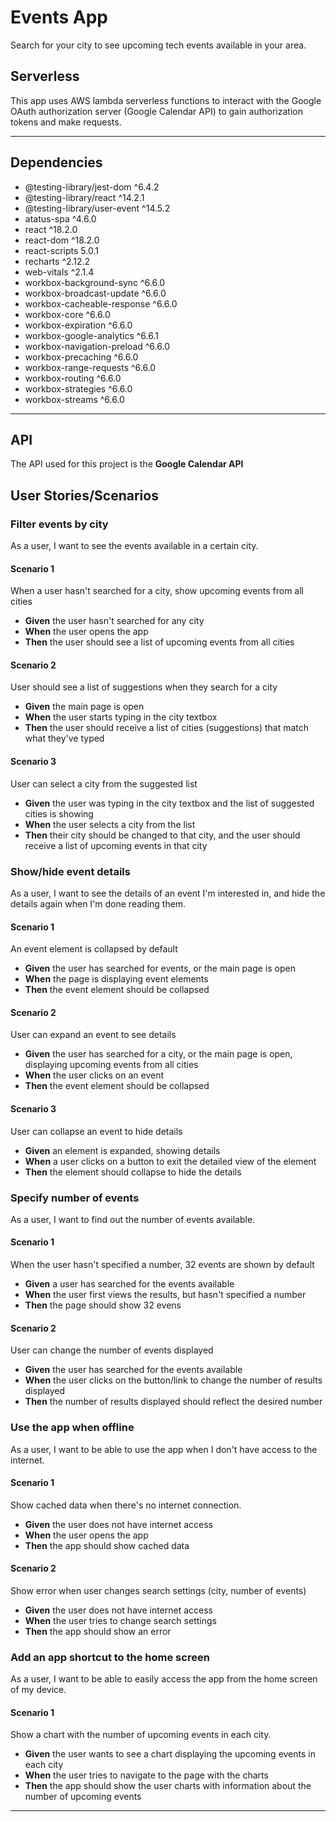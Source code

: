 # Events App

Search for your city to see upcoming tech events available in your area.

## Serverless

This app uses AWS lambda serverless functions to interact with the Google OAuth authorization server (Google Calendar API) to gain authorization tokens and make requests.

---

## Dependencies

- @testing-library/jest-dom ^6.4.2
- @testing-library/react ^14.2.1
- @testing-library/user-event ^14.5.2
- atatus-spa ^4.6.0
- react ^18.2.0
- react-dom ^18.2.0
- react-scripts 5.0.1
- recharts ^2.12.2
- web-vitals ^2.1.4
- workbox-background-sync ^6.6.0
- workbox-broadcast-update ^6.6.0
- workbox-cacheable-response ^6.6.0
- workbox-core ^6.6.0
- workbox-expiration ^6.6.0
- workbox-google-analytics ^6.6.1
- workbox-navigation-preload ^6.6.0
- workbox-precaching ^6.6.0
- workbox-range-requests ^6.6.0
- workbox-routing ^6.6.0
- workbox-strategies ^6.6.0
- workbox-streams ^6.6.0

---

## API

The API used for this project is the **Google Calendar API**

## User Stories/Scenarios

### Filter events by city

As a user, I want to see the events available in a certain city.

#### Scenario 1

When a user hasn't searched for a city, show upcoming events from all cities

- **Given** the user hasn't searched for any city
- **When** the user opens the app
- **Then** the user should see a list of upcoming events from all cities

#### Scenario 2

User should see a list of suggestions when they search for a city

- **Given** the main page is open
- **When** the user starts typing in the city textbox
- **Then** the user should receive a list of cities (suggestions) that match what they've typed

#### Scenario 3

User can select a city from the suggested list

- **Given** the user was typing in the city textbox and the list of suggested cities is showing
- **When** the user selects a city from the list
- **Then** their city should be changed to that city, and the user should receive a list of upcoming events in that city

### Show/hide event details

As a user, I want to see the details of an event I'm interested in, and hide the details again when I'm done reading them.

#### Scenario 1

An event element is collapsed by default

- **Given** the user has searched for events, or the main page is open
- **When** the page is displaying event elements
- **Then** the event element should be collapsed

#### Scenario 2

User can expand an event to see details

- **Given** the user has searched for a city, or the main page is open, displaying upcoming events from all cities
- **When** the user clicks on an event
- **Then** the event element should be collapsed

#### Scenario 3

User can collapse an event to hide details

- **Given** an element is expanded, showing details
- **When** a user clicks on a button to exit the detailed view of the element
- **Then** the element should collapse to hide the details

### Specify number of events

As a user, I want to find out the number of events available.

#### Scenario 1

When the user hasn't specified a number, 32 events are shown by default

- **Given** a user has searched for the events available
- **When** the user first views the results, but hasn't specified a number
- **Then** the page should show 32 evens

#### Scenario 2

User can change the number of events displayed

- **Given** the user has searched for the events available
- **When** the user clicks on the button/link to change the number of results displayed
- **Then** the number of results displayed should reflect the desired number

### Use the app when offline

As a user, I want to be able to use the app when I don't have access to the internet.

#### Scenario 1

Show cached data when there's no internet connection.

- **Given** the user does not have internet access
- **When** the user opens the app
- **Then** the app should show cached data

#### Scenario 2

Show error when user changes search settings (city, number of events)

- **Given** the user does not have internet access
- **When** the user tries to change search settings
- **Then** the app should show an error

### Add an app shortcut to the home screen

As a user, I want to be able to easily access the app from the home screen of my device.

#### Scenario 1

Show a chart with the number of upcoming events in each city.

- **Given** the user wants to see a chart displaying the upcoming events in each city
- **When** the user tries to navigate to the page with the charts
- **Then** the app should show the user charts with information about the number of upcoming events

---
